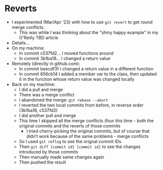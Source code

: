 # Reverts

- I experimented (Mar/Apr '23) with how to use `git revert` to get round merge conflicts. 
    - This was while I was thinking about the "shiny happy example" in my O'Reilly TBD article
- Details...
- On my machine:
    - In commit c537fd2... I moved functions around
    - In commit 3b1ba18... I changed a return value
- Remotely (directly in github.com):
    - In commit beecdf3f I changed a return value in a different function
    - In commit 656cb14 I added a member var to the class, then updated it in the function whose return value was changed locally
- Back on my machine:
    - I did a pull and merge
    - There was a merge conflict
    - I abandoned the merge: `git rebase --abort`
    - I reverted the two local commits from before, in reverse order (3b1ba18, c537fd2)
    - I did another pull and merge
    - This time I skipped all the merge conflicts (four this time - both the original commits and the reverts of those commits
        - I tried cherry-picking the original commits, but of course that didn’t work because of the same problems - merge confiicts
    - So I used `git reflog` to see the orignal commit IDs
    - Then `git diff [commit id] [commit id]` to see the changes introduced by those commits
    - Then manually made same changes again
    - Then pushed the result
